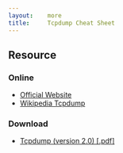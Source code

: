 ```yaml
---
layout:    more
title:     Tcpdump Cheat Sheet 
---
```

<div class="content content-400">
    <div class="board board-326">
        <h2 class="board-title">Resource</h2>
        <div class="board-card">
            <h3 class="board-card-title">Online</h3>
            <ul>
                <li><a href="http://www.tcpdump.org/">Official Website</a></li>
                <li><a href="http://en.wikipedia.org/wiki/Tcpdump">Wikipedia Tcpdump</a></li>
            </ul>
        </div>
        <div class="board-card">
            <h3 class="board-card-title">Download</h3>
            <ul>
                <li><a href="/static/cs/tcpdump.pdf">Tcpdump (version 2.0) [.pdf]</a></li>
            </ul>
        </div>
    </div>
</div>
